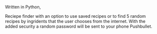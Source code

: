 Written in Python, 

Reciepe finder with an option to use saved recipes or to find 5 random recipes by ingridents that 
the user chooses from the internet. 
With the added security a random password will be sent to your phone Pushbullet.